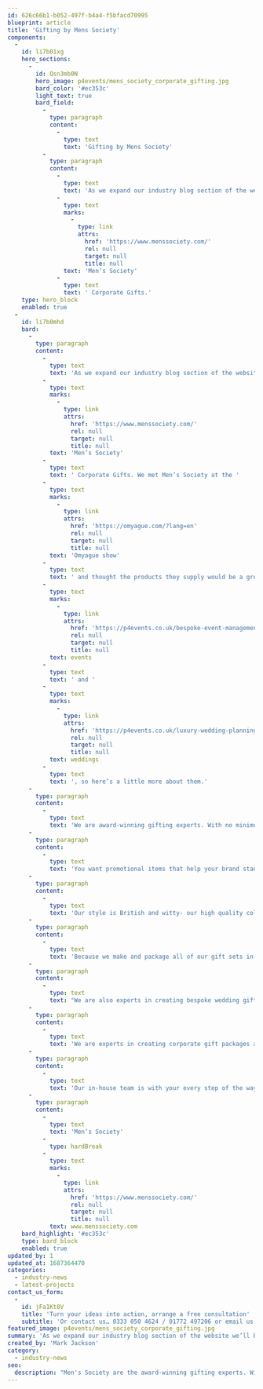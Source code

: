 ```yaml
---
id: 626c66b1-b052-497f-b4a4-f5bfacd70995
blueprint: article
title: 'Gifting by Mens Society'
components:
  -
    id: li7b01xg
    hero_sections:
      -
        id: Qsn3mb0N
        hero_image: p4events/mens_society_corporate_gifting.jpg
        bard_color: '#ec353c'
        light_text: true
        bard_field:
          -
            type: paragraph
            content:
              -
                type: text
                text: 'Gifting by Mens Society'
          -
            type: paragraph
            content:
              -
                type: text
                text: 'As we expand our industry blog section of the website we’ll be getting more of the suppliers we love to write guests blogs, and today it’s the turn of '
              -
                type: text
                marks:
                  -
                    type: link
                    attrs:
                      href: 'https://www.menssociety.com/'
                      rel: null
                      target: null
                      title: null
                text: 'Men’s Society'
              -
                type: text
                text: ' Corporate Gifts.'
    type: hero_block
    enabled: true
  -
    id: li7b0mhd
    bard:
      -
        type: paragraph
        content:
          -
            type: text
            text: 'As we expand our industry blog section of the website we’ll be getting more of the suppliers we love to write guests blogs, and today it’s the turn of '
          -
            type: text
            marks:
              -
                type: link
                attrs:
                  href: 'https://www.menssociety.com/'
                  rel: null
                  target: null
                  title: null
            text: 'Men’s Society'
          -
            type: text
            text: ' Corporate Gifts. We met Men’s Society at the '
          -
            type: text
            marks:
              -
                type: link
                attrs:
                  href: 'https://omyague.com/?lang=en'
                  rel: null
                  target: null
                  title: null
            text: 'Omyague show'
          -
            type: text
            text: ' and thought the products they supply would be a great addition to our '
          -
            type: text
            marks:
              -
                type: link
                attrs:
                  href: 'https://p4events.co.uk/bespoke-event-management/'
                  rel: null
                  target: null
                  title: null
            text: events
          -
            type: text
            text: ' and '
          -
            type: text
            marks:
              -
                type: link
                attrs:
                  href: 'https://p4events.co.uk/luxury-wedding-planning/'
                  rel: null
                  target: null
                  title: null
            text: weddings
          -
            type: text
            text: ', so here’s a little more about them.'
      -
        type: paragraph
        content:
          -
            type: text
            text: 'We are award-winning gifting experts. With no minimums, super fast lead times and personalisation available, we’re the perfect choice for a quirky, unique corporate gift.'
      -
        type: paragraph
        content:
          -
            type: text
            text: 'You want promotional items that help your brand stand out in a crowded marketplace. Something that will inspire a smile, a chuckle and an unexpected delight when they receive it. We’ve been making exciting gift packages since 2012, filling tins with handmade goodies including natural cosmetics and accessories. In short, they are gifts that people really want, and ideal for the person who has everything.'
      -
        type: paragraph
        content:
          -
            type: text
            text: 'Our style is British and witty- our high quality collection of homewares and cosmetics offer a light-hearted alternative to the classic branded notebook or promotional pen. We have alcohol gifts for those who like an evening tipple, travel sets for the jet-setting business person, and grooming gifts for cool dudes. Promotional products that help you make a real impact.'
      -
        type: paragraph
        content:
          -
            type: text
            text: 'Because we make and package all of our gift sets in-house, here in the UK, it’s super simple for us to personalise your business gifts. Using your logo, fonts and colours. This makes the gifts truly bespoke and individual to you, and is a great way to ensure continued brand awareness. We offer a range of options to suit your project needs – from co-branded to fully white labelled. The power of personalisation ensures maximum impact, they’ll remember your brand long after they’ve opened your present.'
      -
        type: paragraph
        content:
          -
            type: text
            text: "We are also experts in creating bespoke wedding gifts, whether you’re looking for a quirky personalised favour, or thank you gifts for the bridal party.\_ Our Groomsman Survival Kit contains everything to keep the day running smoothly, and help your best man keep his cool. We also have beautiful bridesmaid and bride gifts, and of course, survival kits for the stag and hen parties."
      -
        type: paragraph
        content:
          -
            type: text
            text: 'We are experts in creating corporate gift packages and have done so for a wide range of retailers, specialist gifting companies and branding agencies. With over three hundred lines of original gifts to delight your clients, you’re sure to find something perfect for your project. You can choose from our existing range, or we can source items for your to create your own truly bespoke gift.'
      -
        type: paragraph
        content:
          -
            type: text
            text: 'Our in-house team is with your every step of the way throughout- to manage every aspect of the project for you, leaving you to get on with your day-to-day tasks. Our award-winning designers can create beautiful and eye-catching graphics according to your brand guidelines, and you’ll get sign-off every step of the way. Because we create everything in-house, we have great flexibility on what we can produce.'
      -
        type: paragraph
        content:
          -
            type: text
            text: 'Men’s Society'
          -
            type: hardBreak
          -
            type: text
            marks:
              -
                type: link
                attrs:
                  href: 'https://www.menssociety.com/'
                  rel: null
                  target: null
                  title: null
            text: www.menssociety.com
    bard_highlight: '#ec353c'
    type: bard_block
    enabled: true
updated_by: 1
updated_at: 1687364470
categories:
  - industry-news
  - latest-projects
contact_us_form:
  -
    id: jFa1Kt8V
    title: 'Turn your ideas into action, arrange a free consultation'
    subtitle: 'Or contact us… 0333 050 4624 / 01772 497206 or email us: info@p4events.co.uk'
featured_image: p4events/mens_society_corporate_gifting.jpg
summary: 'As we expand our industry blog section of the website we’ll be getting more of the suppliers we love to write guests blogs, and today it’s the turn of Men’s Society Corporate Gifts.'
created_by: 'Mark Jackson'
category:
  - industry-news
seo:
  description: "Men's Society are the award-winning gifting experts. With no minimums, super fast lead times and personalisation available. Read more in our guests blog."
---
```


